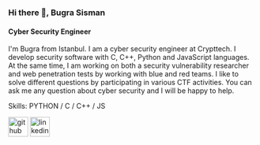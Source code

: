 ### Hi there 👋, Bugra Sisman
#### Cyber Security Engineer
I'm Bugra from Istanbul. I am a cyber security engineer at Crypttech. I develop security software with C, C++, Python and JavaScript languages. At the same time, I am working on both a security vulnerability researcher and web penetration tests by working with blue and red teams. I like to solve different questions by participating in various CTF activities. You can ask me any question about cyber security and I will be happy to help.

Skills: PYTHON / C / C++ / JS 

[<img src='https://cdn.jsdelivr.net/npm/simple-icons@3.0.1/icons/github.svg' alt='github' height='40'>](https://github.com/bgrsmn)  [<img src='https://cdn.jsdelivr.net/npm/simple-icons@3.0.1/icons/linkedin.svg' alt='linkedin' height='40'>](https://www.linkedin.com/in/bgrsmn/)  

